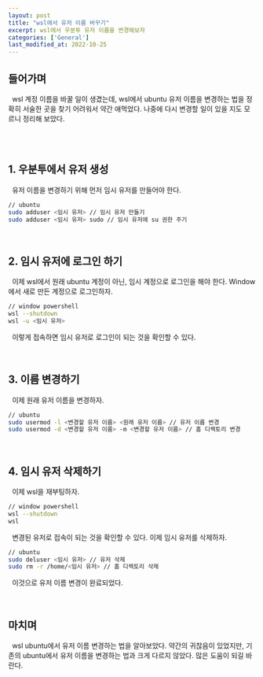 ```yaml
---
layout: post
title: "wsl에서 유저 이름 바꾸기"
excerpt: wsl에서 우분투 유저 이름을 변경해보자
categories: ['General']
last_modified_at: 2022-10-25
---
```


## 들어가며

&nbsp; wsl 계정 이름을 바꿀 일이 생겼는데, wsl에서 ubuntu 유저 이름을 변경하는 법을 정확히 서술한 곳을 찾기 어려워서 약간 애먹었다. 나중에 다시 변경할 일이 있을 지도 모르니 정리해 보았다.

<br/><br/>

## 1. 우분투에서 유저 생성

&nbsp; 유저 이름을 변경하기 위해 먼저 임시 유저를 만들어야 한다.

```bash
// ubuntu
sudo adduser <임시 유저> // 임시 유저 만들기
sudo adduser <임시 유저> sudo // 임시 유저에 su 권한 주기
```

<br/>

## 2. 임시 유저에 로그인 하기

&nbsp; 이제 wsl에서 원래 ubuntu 계정이 아닌, 임시 계정으로 로그인을 해야 한다. Window에서 새로 만든 계정으로 로그인하자.

```bash
// window powershell
wsl --shutdown
wsl -u <임시 유저>
```

&nbsp; 이렇게 접속하면 임시 유저로 로그인이 되는 것을 확인할 수 있다.

<br/>

## 3. 이름 변경하기

&nbsp; 이제 원래 유저 이름을 변경하자.

```bash
// ubuntu
sudo usermod -l <변경할 유저 이름> <원래 유저 이름> // 유저 이름 변경
sudo usermod -d <변경할 유저 이름> -m <변경할 유저 이름> // 홈 디렉토리 변경
```

<br/>

## 4. 임시 유저 삭제하기

&nbsp; 이제 wsl을 재부팅하자.

```bash
// window powershell
wsl --shutdown
wsl
```

&nbsp; 변경된 유저로 접속이 되는 것을 확인할 수 있다. 이제 임시 유저를 삭제하자.

```bash
// ubuntu
sudo deluser <임시 유저> // 유저 삭제
sudo rm -r /home/<임시 유저> // 홈 디렉토리 삭제
```
&nbsp; 이것으로 유저 이름 변경이 완료되었다.

<br/>

## 마치며

&nbsp; wsl ubuntu에서 유저 이름 변경하는 법을 알아보았다. 약간의 귀찮음이 있었지만, 기존의 ubuntu에서 유저 이름을 변경하는 법과 크게 다르지 않았다. 많은 도움이 되길 바란다.
